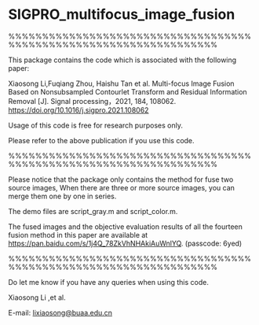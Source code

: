 # SIGPRO_multifocus_image_fusion
%%%%%%%%%%%%%%%%%%%%%%%%%%%%%%%%%%%%%%%%%%%%%%%%%%%%%%%%%%%%%%%%%%%

This package contains the code which is associated with the following paper:

Xiaosong Li,Fuqiang Zhou, Haishu Tan et al. Multi-focus Image Fusion Based on Nonsubsampled Contourlet Transform and Residual Information Removal [J]. Signal processing，2021, 184, 108062. https://doi.org/10.1016/j.sigpro.2021.108062

Usage of this code is free for research purposes only. 

Please refer to the above publication if you use this code.

%%%%%%%%%%%%%%%%%%%%%%%%%%%%%%%%%%%%%%%%%%%%%%%%%%%%%%%%%%%%%%%%%%%

Please notice that the package only contains the method for fuse two source images, When there are three or more source images, you can merge them one by one in series.  

The demo files are script_gray.m and script_color.m.  

The fused images and the objective evaluation results of all the fourteen fusion method in this paper are available at https://pan.baidu.com/s/1j4Q_78ZkVhNHAkiAuWnlYQ. (passcode: 6yed)

%%%%%%%%%%%%%%%%%%%%%%%%%%%%%%%%%%%%%%%%%%%%%%%%%%%%%%%%%%%%%%%%%%%

Do let me know if you have any queries when using this code.


Xiaosong  Li ,et al.   
                                                         
E-mail: lixiaosong@buaa.edu.cn

